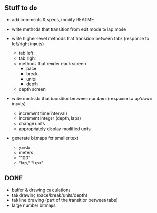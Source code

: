 ## Stuff to do

- add comments & specs, modify README
- write methods that transition from edit mode to lap mode
- write higher-level methods that transition between tabs (response to left/right inputs)
	- tab left
	- tab right
	- methods that render each screen
		- pace
		- break
		- units
		- depth
	- depth screen
- write methods that transition between numbers (response to up/down inputs)
	- increment time(interval)
	- increment integer (depth, laps)
	- change units
	- appropriately display modified units

- generate bitmaps for smaller text
	- yards
	- meters
	- "100"
	- "lap," "laps"

## DONE
- buffer & drawing calculations
- tab drawing (pace/break/units/depth)
- tab line drawing (part of the transition between tabs)
- large number bitmaps